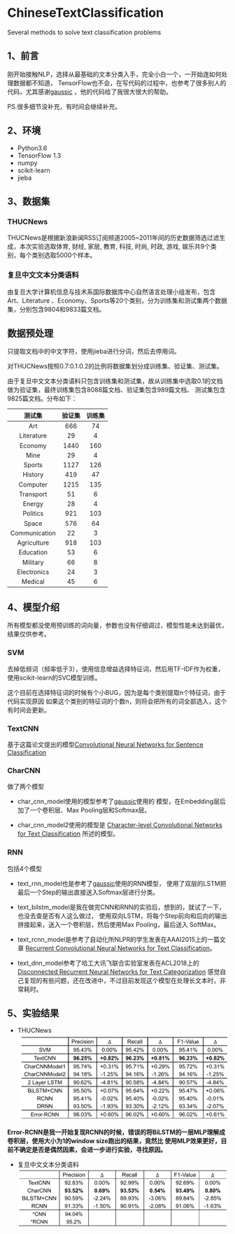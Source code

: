 # ChineseTextClassification
Several methods to solve text classification problems
## 1、前言
刚开始接触NLP，选择从最基础的文本分类入手，完全小白一个，一开始连如何处理数据都不知道，
TensorFlow也不会，在写代码的过程中，也参考了很多别人的代码，尤其感谢[gaussic](https://github.com/gaussic/text-classification-cnn-rnn)
，他的代码给了我很大很大的帮助。

PS.很多细节没补充，有时间会继续补充。

## 2、环境
+ Python3.6
+ TensorFlow 1.3
+ numpy
+ scikit-learn
+ jieba
## 3、数据集
### THUCNews
THUCNews是根据新浪新闻RSS订阅频道2005~2011年间的历史数据筛选过滤生成，本次实验选取体育, 财经, 家居, 教育, 科技, 时尚, 时政, 游戏, 娱乐共9个类别，每个类别选取5000个样本。
### 复旦中文文本分类语料
由复旦大学计算机信息与技术系国际数据库中心自然语言处理小组发布，包含Art、Literature 、Economy、Sports等20个类别，分为训练集和测试集两个数据集，分别包含9804和9833篇文档。
## 数据预处理
只提取文档中的中文字符，使用jieba进行分词，然后去停用词。

对THUCNews按照0.7:0.1:0.2的比例将数据集划分成训练集、验证集、测试集。

由于复旦中文文本分类语料只包含训练集和测试集，故从训练集中选取0.1的文档做为验证集，最终训练集包含8088篇文档、验证集包含989篇文档、
测试集包含9825篇文档。分布如下：

测试集 | 验证集 | 训练集
:---:|:---:|:---:
Art	| 666 | 74	| 742
Literature | 29 | 4 | 34
Economy	| 1440 | 160 | 1601
Mine | 29 | 4 | 34
Sports | 1127 | 126	| 1254
History | 419 | 47 | 468
Computer | 1215 | 135 | 1350
Transport | 51 | 6 | 59
Energy | 28 | 4 | 33
Politics | 921 | 103 | 1026
Space | 576 | 64 | 642
Communication | 22 | 3 | 27
Agriculture	| 918 | 103	| 1022
Education | 53 | 6 | 61
Military | 66 | 8 | 76
Electronics	| 24 | 3 | 28
Medical | 45 | 6 | 53

## 4、模型介绍
所有模型都没使用预训练的词向量，参数也没有仔细调过，模型性能未达到最优，结果仅供参考。
### SVM 
去掉低频词（频率低于3），使用信息增益选择特征词，然后用TF-IDF作为权重，使用scikit-learn的SVC模型训练。

这个目前在选择特征词的时候有个小BUG，因为是每个类别提取n个特征词，由于代码实现原因
如果这个类别的特征词的个数n，则将会把所有的词全部选入，这个有时间会更新。
### TextCNN
基于这篇论文提出的模型[Convolutional Neural Networks for Sentence Classification 
](https://arxiv.org/abs/1408.5882)
### CharCNN
做了两个模型

+ char_cnn_model使用的模型参考了[gaussic](https://github.com/gaussic/text-classification-cnn-rnn)使用的
模型，在Embedding层后加了一个卷积层、Max 
Pooling层和Softmax层。

+ char_cnn_model2使用的模型是
[Character-level Convolutional Networks for Text Classification](http://papers.nips.cc/paper/5782-character-level-convolutional-networks-for-text-classifica)
所述的模型。

### RNN
包括4个模型

+ text_rnn_model也是参考了[gaussic](https://github.com/gaussic/text-classification-cnn-rnn)使用的RNN模型，
使用了双层的LSTM把最后一个Step的输出直接送入Softmax层进行分类。
+ text_bilstm_model是我在做完CNN和RNN的实验后，想到的，就试了一下，也没去查是否有人这么做过，
使用双向LSTM，将每个Step前向和后向的输出拼接起来，送入一个卷积层，然后使用Max Pooling，最后送入
SoftMax。
+ text_rcnn_model是参考了自动化所NLPR的学生发表在AAAI2015上的一篇文章
[Recurrent Convolutional Neural Networks for Text Classification](https://www.aaai.org/ocs/index.php/AAAI/AAAI15/paper/viewPaper/9745)。

+ text_dnn_model参考了哈工大讯飞联合实验室发表在ACL2018上的
[Disconnected Recurrent Neural Networks for Text Categorization](https://www.aclweb.org/anthology/papers/P/P18/P18-1215/)
感觉自己复现的有些问题，还在改进中，不过目前发现这个模型在处理长文本时，非常耗时。

## 5、实验结果
+ THUCNews
![THUCNews](https://github.com/DrLiLiang/ChineseTextClassification/blob/master/picture/THUNewsResults.png)

**Error-RCNN是我一开始复现RCNN的时候，错误的将BiLSTM的一层MLP理解成卷积层，使用大小为1的window size跑出的结果，竟然比
使用MLP效果更好，目前不确定是否是偶然因素，会进一步进行实验，寻找原因。**
+ 复旦中文文本分类语料
![复旦中文文本分类语料](https://github.com/DrLiLiang/ChineseTextClassification/blob/master/picture/FuDanResults.png)

